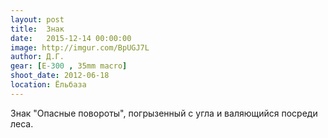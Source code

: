 ```yaml
---
layout: post
title:  Знак
date:   2015-12-14 00:00:00
image: http://imgur.com/BpUGJ7L
author: Д.Г.
gear: [E-300 , 35mm macro]
shoot_date: 2012-06-18
location: Ёльбаза
---
```


Знак "Опасные повороты", погрызенный с угла и валяющийся посреди леса.
